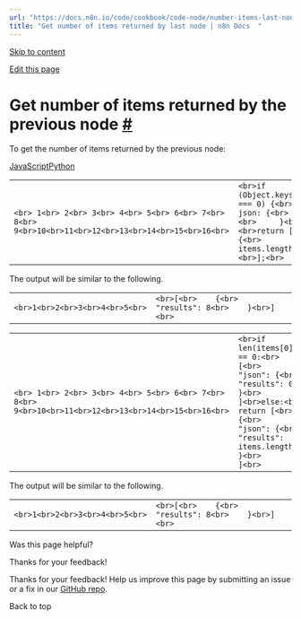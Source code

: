 ```yaml
---
url: "https://docs.n8n.io/code/cookbook/code-node/number-items-last-node/"
title: "Get number of items returned by last node | n8n Docs  "
---
```


[Skip to content](https://docs.n8n.io/code/cookbook/code-node/number-items-last-node/#get-number-of-items-returned-by-the-previous-node)

[Edit this page](https://github.com/n8n-io/n8n-docs/edit/main/docs/code/cookbook/code-node/number-items-last-node.md "Edit this page")

# Get number of items returned by the previous node [\#](https://docs.n8n.io/code/cookbook/code-node/number-items-last-node/\#get-number-of-items-returned-by-the-previous-node "Permanent link")

To get the number of items returned by the previous node:

[JavaScript](https://docs.n8n.io/code/cookbook/code-node/number-items-last-node/#__tabbed_1_1)[Python](https://docs.n8n.io/code/cookbook/code-node/number-items-last-node/#__tabbed_1_2)

|     |     |
| --- | --- |
| ```<br> 1<br> 2<br> 3<br> 4<br> 5<br> 6<br> 7<br> 8<br> 9<br>10<br>11<br>12<br>13<br>14<br>15<br>16<br>``` | ```<br>if (Object.keys(items[0].json).length === 0) {<br>return [<br>	{<br>		json: {<br>			results: 0,<br>		}<br>	}<br>]<br>}<br>return [<br>	{<br>		json: {<br>			results: items.length,<br>		}<br>	}<br>];<br>``` |

The output will be similar to the following.

|     |     |
| --- | --- |
| ```<br>1<br>2<br>3<br>4<br>5<br>``` | ```<br>[<br>	{<br>		"results": 8<br>	}<br>]<br>``` |

|     |     |
| --- | --- |
| ```<br> 1<br> 2<br> 3<br> 4<br> 5<br> 6<br> 7<br> 8<br> 9<br>10<br>11<br>12<br>13<br>14<br>15<br>16<br>``` | ```<br>if len(items[0].json) == 0:<br>	return [<br>		{<br>			"json": {<br>				"results": 0,<br>			}<br>		}<br>	]<br>else:<br>	return [<br>		{<br>			"json": {<br>				"results": items.length,<br>			}<br>		}<br>	]<br>``` |

The output will be similar to the following.

|     |     |
| --- | --- |
| ```<br>1<br>2<br>3<br>4<br>5<br>``` | ```<br>[<br>	{<br>		"results": 8<br>	}<br>]<br>``` |

Was this page helpful?






Thanks for your feedback!






Thanks for your feedback! Help us improve this page by submitting an issue or a fix in our [GitHub repo](https://github.com/n8n-io/n8n-docs).


Back to top